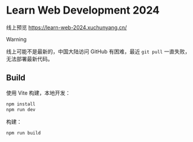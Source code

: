 # Learn Web Development 2024

线上预览 https://learn-web-2024.xuchunyang.cn/

> [!WARNING]  
> 线上可能不是最新的，中国大陆访问 GitHub 有困难，最近 `git pull` 一直失败，无法部署最新代码。

## Build

使用 Vite 构建，本地开发：

```sh
npm install
npm run dev
```

构建：

```sh
npm run build
```
